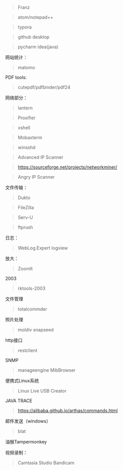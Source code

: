 > Franz

> atom/notepad++

> typora

> github desktop

> pycharm idea(java)

网站统计：
> matomo

PDF tools:
> cutepdf/pdfbinder/pdf24

网络部分：
> lantern

> Proxifier

> xshell

> Mobaxterm

> winsshd

> Advanced IP Scanner

> https://sourceforge.net/projects/networkminer/

> Angry IP Scanner

文件传输：
> Dukto

> FileZilla

> Serv-U

> ftprush

日志：
> WebLog.Expert
> logview

放大：
> ZoomIt

2003
> rktools-2003

文件管理
> totalcommder

照片处理
> moldiv
> snapseed

http接口
> restclient

SNMP
> manageengine MibBrowser

便携式Linux系统
> Linux Live USB Creator

JAVA TRACE

> https://alibaba.github.io/arthas/commands.html

邮件发送（windows）

> blat

油猴Tampermonkey

视频录制：
> Camtasia Studio
> Bandicam 
